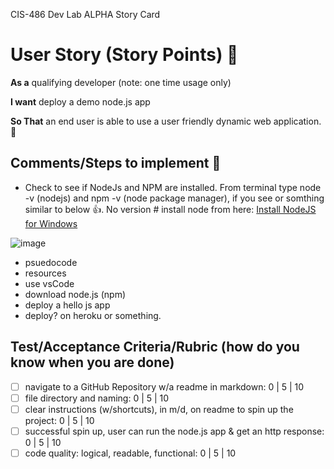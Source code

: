 CIS-486 Dev Lab ALPHA Story Card 

 # User Story (Story Points) 🚀 

**As a** qualifying developer (note: one time usage only)  

**I want** deploy a demo node.js app

**So That** an end user is able to use a user friendly dynamic web application. 👶

## Comments/Steps to implement 🥇
- Check to see if NodeJs and NPM are installed.  From terminal type node -v (nodejs) and npm -v (node package manager), if you see
or somthing similar to below 👍.  No version # install node from here: [Install NodeJS for Windows](https://nodejs.org/en/) 

![image](https://user-images.githubusercontent.com/54637063/131031229-8930a22e-e303-4225-ab0c-3352cef3fe32.png)
- psuedocode
- resources 
- use vsCode
- download node.js (npm)
- deploy a hello js app
- deploy? on heroku or something. 


## Test/Acceptance Criteria/Rubric (how do you know when you are done) 

- [ ] navigate to a GitHub Repository w/a readme in markdown: 0 | 5 | 10
- [ ] file directory and naming: 0 | 5 | 10 
- [ ] clear instructions (w/shortcuts), in m/d, on readme to spin up the project: 0 | 5 | 10 
- [ ] successful spin up, user can run the node.js app & get an http response: 0 | 5 | 10 
- [ ] code quality: logical, readable, functional: 0 | 5 | 10 
